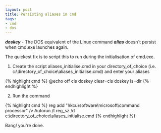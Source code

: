 ```yaml
---
layout: post
title: Persisting aliases in cmd
tags:
- cmd
- dos
---
```


***doskey*** - The DOS equivalent of the Linux command ***alias*** doesn`t persist when cmd.exe launches again.

The quickest fix is to script this to run during the initialisation of cmd.exe.

1. Create the script aliases_initialise.cmd in your directory_of_choice (i.e. c:\directory_of_choice\aliases_initialise.cmd) and enter your aliases

{% highlight cmd %}
@echo off
cls
doskey clear=cls
doskey ls=dir
{% endhighlight %}

2. Run the command

{% highlight cmd %}
reg add "hkcu\software\microsoft\command processor" /v Autorun /t reg_sz /d c:\directory_of_choice\aliases_initialise.cmd
{% endhighlight %}

Bang! you're done.
